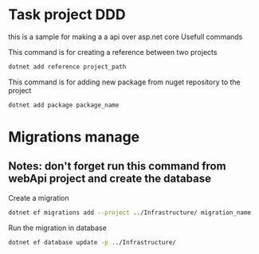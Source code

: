 # Task project DDD
this is a sample for making a a api over asp.net core
Usefull commands

This command is for creating a reference between two projects 
```bash
dotnet add reference project_path
```

This command is for adding new package from nuget repository to the project
```bash
dotnet add package package_name
```


# Migrations manage
## Notes: don't forget run this command from webApi project and create the database

Create a migration
```bash
dotnet ef migrations add --project ../Infrastructure/ migration_name
```

Run the migration in database
```bash
dotnet ef database update -p ../Infrastructure/
```